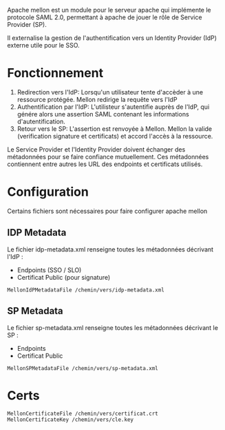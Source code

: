 Apache mellon est un module pour le serveur apache qui implémente le protocole SAML 2.0, permettant à apache de jouer le rôle de Service Provider (SP). 

Il externalise la gestion de l'authentification vers un Identity Provider (IdP) externe utile pour le SSO.

# Fonctionnement

1. Redirection vers l'IdP: Lorsqu'un utilisateur tente d'accèder à une ressource protégée. Mellon redirige la requête vers l'IdP
2. Authentification par l'IdP: L'utilisteur s'autentifie auprès de l'IdP, qui génére alors une assertion SAML contenant les informations d'autentification.
3. Retour vers le SP: L'assertion est renvoyée à Mellon. Mellon la valide (verification signature et certificats) et accord l'accès à la ressource.

Le Service Provider et l'Identity Provider doivent échanger des métadonnées pour se faire confiance mutuellement. Ces métadonnées contiennent entre autres les URL des endpoints et certificats utilisés.

# Configuration

Certains fichiers sont nécessaires pour faire configurer apache mellon

## IDP Metadata

Le fichier idp-metadata.xml renseigne toutes les métadonnées décrivant l'IdP : 
- Endpoints (SSO / SLO)
- Certificat Public (pour signature)

```
MellonIdPMetadataFile /chemin/vers/idp-metadata.xml
```

## SP Metadata

Le fichier sp-metadata.xml renseigne toutes les métadonnées décrivant le SP :
- Endpoints
- Certificat Public

```
MellonSPMetadataFile /chemin/vers/sp-metadata.xml
```

# Certs

```
MellonCertificateFile /chemin/vers/certificat.crt
MellonCertificateKey /chemin/vers/cle.key
```